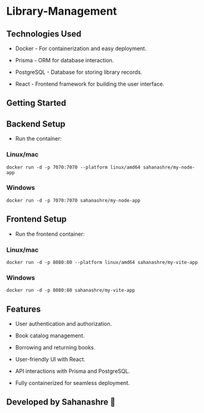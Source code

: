 # Library-Management

## Technologies Used

* Docker - For containerization and easy deployment.

* Prisma - ORM for database interaction.

* PostgreSQL - Database for storing library records.

* React - Frontend framework for building the user interface.

## Getting Started

## Backend Setup

 * Run the container:


### Linux/mac
    docker run -d -p 7070:7070 --platform linux/amd64 sahanashre/my-node-app

### Windows
    docker run -d -p 7070:7070 sahanashre/my-node-app



## Frontend Setup

* Run the frontend container:

### Linux/mac
    docker run -d -p 8080:80 --platform linux/amd64 sahanashre/my-vite-app

### Windows
    docker run -d -p 8080:80 sahanashre/my-vite-app

## Features

* User authentication and authorization.

* Book catalog management.

* Borrowing and returning books.

* User-friendly UI with React.

* API interactions with Prisma and PostgreSQL.

* Fully containerized for seamless deployment.

## Developed by Sahanashre 🚀

